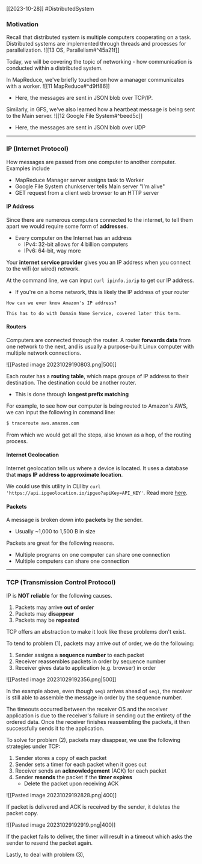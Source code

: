 [[2023-10-28]] #DistributedSystem 

### Motivation
Recall that distributed system is multiple computers cooperating on a task. Distributed systems are implemented through threads and processes for parallelization. 
![[13 OS, Parallelism#^45a21f]]

Today, we will be covering the topic of networking - how communication is conducted within a distributed system.

In MapReduce, we've briefly touched on how a manager communicates with a worker.
![[11 MapReduce#^d9ff86]]
- Here, the messages are sent in JSON blob over TCP/IP.

Similarly, in GFS, we've also learned how a heartbeat message is being sent to the Main server.
![[12 Google File System#^beed5c]]
- Here, the messages are sent in JSON blob over UDP

---
### IP (Internet Protocol)
How messages are passed from one computer to another computer. Examples include
- MapReduce Manager server assigns task to Worker
- Google File System chunkserver tells Main server "I'm alive"
- GET request from a client web browser to an HTTP server

#### IP Address
Since there are numerous computers connected to the internet, to tell them apart we would require some form of **addresses**.
- Every computer on the Internet has an address
	- IPv4: 32-bit allows for 4 billion computers
	- IPv6: 64-bit, way more

Your **internet service provider** gives you an IP address when you connect to the wifi (or wired) network.

At the command line, we can input `curl ipinfo.io/ip` to get our IP address.
- If you're on a home network, this is likely the IP address of your router

```ad-question
How can we ever know Amazon's IP address?

This has to do with Domain Name Service, covered later this term.
```

#### Routers
Computers are connected through the router. A router **forwards data** from one network to the next, and is usually a purpose-built Linux computer with multiple network connections.

![[Pasted image 20231029190803.png|500]]

Each router has a **routing table**, which maps groups of IP address to their destination. The destination could be another router.
- This is done through **longest prefix matching**

For example, to see how our computer is being routed to Amazon's AWS, we can input the following in command line:

```bash
$ traceroute aws.amazon.com
```

From which we would get all the steps, also known as a hop, of the routing process.

#### Internet Geolocation
Internet geolocation tells us where a device is located. It uses a database that **maps IP address to approximate location**.

We could use this utility in CLI by `curl 'https://api.ipgeolocation.io/ipgeo?apiKey=API_KEY'`. Read more [here](https://app.ipgeolocation.io/auth/login).

#### Packets
A message is broken down into **packets** by the sender.
- Usually ~1,000 to 1,500 B in size

Packets are great for the following reasons.
- Multiple programs on one computer can share one connection
- Multiple computers can share one connection

---
### TCP (Transmission Control Protocol)
IP is **NOT reliable** for the following causes.
1. Packets may arrive **out of order**
2. Packets may **disappear**
3. Packets may be **repeated**

TCP offers an abstraction to make it look like these problems don't exist.

To tend to problem (1), packets may arrive out of order, we do the following:
1. Sender assigns a **sequence number** to each packet
2. Receiver reassembles packets in order by sequence number
3. Receiver gives data to application (e.g. browser) in order

![[Pasted image 20231029192356.png|500]]

In the example above, even though `seq1` arrives ahead of `seq1`, the receiver is still able to assemble the message in order by the sequence number. 

The timeouts occurred between the receiver OS and the receiver application is due to the receiver's failure in sending out the entirety of the ordered data. Once the receiver finishes reassembling the packets, it then successfully sends it to the application.

To solve for problem (2), packets may disappear, we use the following strategies under TCP:
1. Sender stores a copy of each packet
2. Sender sets a timer for each packet when it goes out
3. Receiver sends an **acknowledgement** (ACK) for each packet
4. Sender **resends** the packet if the **timer expires**
	- Delete the packet upon receiving ACK

![[Pasted image 20231029192828.png|400]]

If packet is delivered and ACK is received by the sender, it deletes the packet copy.

![[Pasted image 20231029192919.png|400]]

If the packet fails to deliver, the timer will result in a  timeout which asks the sender to resend the packet again.

Lastly, to deal with problem (3), 